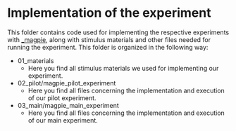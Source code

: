 # Implementation of the experiment
This folder contains code used for implementing the respective experiments with [\_magpie](https://github.com/magpie-ea), along with stimulus materials and other files needed for running the experiment. This folder is organized in the following way:
- 01_materials
    - Here you find all stimulus materials we used for implementing our experiment.
- 02_pilot/magpie_pilot_experiment
    - Here you find all files concerning the implementation and execution of our pilot experiment.
- 03_main/magpie_main_experiment
    - Here you find all files concerning the implementation and execution of our main experiment.
